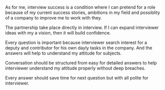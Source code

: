 As for me, interview success is a condition where I can pretend for a role because of my current success stories, ambitions in my field and possiblity of a company to improve me to work with they.

The partnership take place directly in interview. If I can expand interviewer ideas with my a vision, then it will build confidence.

Every question is important because interviewer search interest for a deputy and contributor for his own dayly tasks in the company.
And the answers will help to understand my attitude for subjects.

Conversation should be structured from easy for detailed answers to help interviewer understand my attitude properly without deep breaches.

Every answer should save time for next question but with all polite for interviewer.